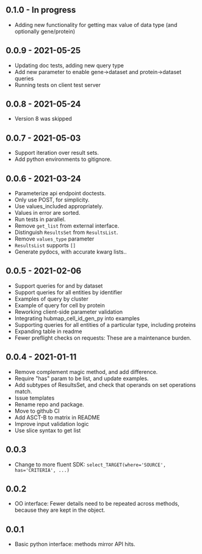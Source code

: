 ## 0.1.0 - In progress
- Adding new functionality for getting max value of data type (and optionally gene/protein)

## 0.0.9 - 2021-05-25
- Updating doc tests, adding new query type
- Add new parameter to enable gene->dataset and protein->dataset queries
- Running tests on client test server

## 0.0.8 - 2021-05-24
- Version 8 was skipped

## 0.0.7 - 2021-05-03
- Support iteration over result sets.
- Add python environments to gitignore.

## 0.0.6 - 2021-03-24
- Parameterize api endpoint doctests.
- Only use POST, for simplicity.
- Use values_included appropriately.
- Values in error are sorted.
- Run tests in parallel.
- Remove `get_list` from external interface.
- Distinguish `ResultsSet` from `ResultsList`.
- Remove `values_type` parameter
- `ResultsList` supports `[]`
- Generate pydocs, with accurate kwarg lists..

## 0.0.5 - 2021-02-06
- Support queries for and by dataset
- Support queries for all entities by identifier
- Examples of query by cluster
- Example of query for cell by protein
- Reworking client-side parameter validation
- Integrating hubmap_cell_id_gen_py into examples
- Supporting queries for all entities of a particular type, including proteins
- Expanding table in readme
- Fewer preflight checks on requests: These are a maintenance burden.

## 0.0.4 - 2021-01-11
- Remove complement magic method, and add difference.
- Require "has" param to be list, and update examples.
- Add subtypes of ResultsSet, and check that operands on set operations match.
- Issue templates
- Rename repo and package.
- Move to github CI
- Add ASCT-B to matrix in README
- Improve input validation logic
- Use slice syntax to get list

## 0.0.3
- Change to more fluent SDK: `select_TARGET(where='SOURCE', has='CRITERIA', ...)`

## 0.0.2
- OO interface: Fewer details need to be repeated across methods, because they are kept in the object.

## 0.0.1
- Basic python interface: methods mirror API hits.
